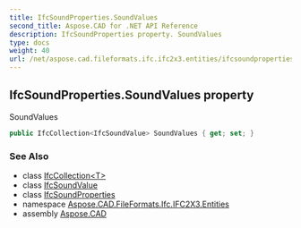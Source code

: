```yaml
---
title: IfcSoundProperties.SoundValues
second_title: Aspose.CAD for .NET API Reference
description: IfcSoundProperties property. SoundValues
type: docs
weight: 40
url: /net/aspose.cad.fileformats.ifc.ifc2x3.entities/ifcsoundproperties/soundvalues/
---
```

## IfcSoundProperties.SoundValues property

SoundValues

```csharp
public IfcCollection<IfcSoundValue> SoundValues { get; set; }
```

### See Also

* class [IfcCollection&lt;T&gt;](../../../aspose.cad.fileformats.ifc/ifccollection-1/)
* class [IfcSoundValue](../../ifcsoundvalue/)
* class [IfcSoundProperties](../)
* namespace [Aspose.CAD.FileFormats.Ifc.IFC2X3.Entities](../../ifcsoundproperties/)
* assembly [Aspose.CAD](../../../)


